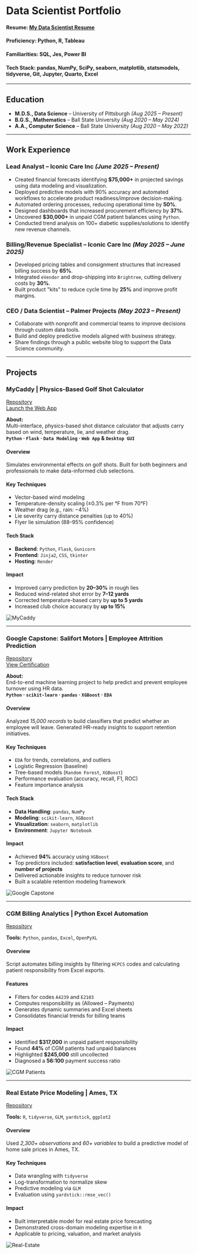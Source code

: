 # Data Scientist Portfolio

#### Resume: [My Data Scientist Resume](https://2d7974f8-5fa5-4136-aaa2-354b07c4877e.filesusr.com/ugd/a966b5_d8e418714fc148a69ee20224d2504475.pdf)  
#### Proficiency: Python, R, Tableau  
#### Familiarities: SQL, Jes, Power BI  
#### Tech Stack: pandas, NumPy, SciPy, seaborn, matplotlib, statsmodels, tidyverse, Git, Jupyter, Quarto, Excel

---

## Education

- **M.D.S., Data Science** – University of Pittsburgh *(Aug 2025 – Present)*  
- **B.G.S., Mathematics** – Ball State University *(Aug 2020 – May 2024)*  
- **A.A., Computer Science** – Ball State University *(Aug 2020 – May 2022)*

---

## Work Experience

### Lead Analyst – Iconic Care Inc *(June 2025 – Present)*
- Created financial forecasts identifying **$75,000+** in projected savings using data modeling and visualization.
- Deployed predictive models with 90% accuracy and automated workflows to accelerate product readiness/improve decision-making.
- Automated ordering processes, reducing operational time by **50%**.
- Designed dashboards that increased procurement efficiency by **37%**.
- Uncovered **$30,000+** in unpaid CGM patient balances using `Python`.
- Conducted trend analysis on 100+ diabetic supplies/solutions to identify new revenue channels.

### Billing/Revenue Specialist – Iconic Care Inc *(May 2025 – June 2025)*
- Developed pricing tables and consignment structures that increased billing success by **65%**.
- Integrated `eVendor` and drop-shipping into `Brightree`, cutting delivery costs by **30%**.
- Built product "kits" to reduce cycle time by **25%** and improve profit margins.

### CEO / Data Scientist – Palmer Projects *(May 2023 – Present)*
- Collaborate with nonprofit and commercial teams to improve decisions through custom data tools.
- Build and deploy predictive models aligned with business strategy.
- Share findings through a public website blog to support the Data Science community.

---

## Projects

### MyCaddy | Physics-Based Golf Shot Calculator  
[Repository](https://github.com/CanyenPalmer/MyCaddy)  
[Launch the Web App](https://mycaddy.onrender.com)

**About:**  
Multi-interface, physics-based shot distance calculator that adjusts carry based on wind, temperature, lie, and weather drag.  
**`Python` · `Flask` · `Data Modeling` · `Web App` & `Desktop GUI`**

#### Overview
Simulates environmental effects on golf shots. Built for both beginners and professionals to make data-informed club selections.

#### Key Techniques
- Vector-based wind modeling  
- Temperature-density scaling (±0.3% per °F from 70°F)  
- Weather drag (e.g., rain: −4%)  
- Lie severity carry distance penalties (up to 40%)  
- Flyer lie simulation (88–95% confidence)

#### Tech Stack
- **Backend**: `Python`, `Flask`, `Gunicorn`  
- **Frontend**: `Jinja2`, `CSS`, `tkinter`  
- **Hosting**: `Render`

#### Impact
- Improved carry prediction by **20–30%** in rough lies  
- Reduced wind-related shot error by **7–12 yards**  
- Corrected temperature-based carry by **up to 5 yards**  
- Increased club choice accuracy by **up to 15%**

![MyCaddy](/assets/img/rangefinder.jpg)

---

### Google Capstone: Salifort Motors | Employee Attrition Prediction  
[Repository](https://github.com/CanyenPalmer/Logistic-Regression-and-Tree-based-Machine-Learning)  
[View Certification](https://www.coursera.org/account/accomplishments/professional-cert/certificate/GLIO99TYNKY8)

**About:**  
End-to-end machine learning project to help predict and prevent employee turnover using HR data.  
**`Python` · `scikit-learn` · `pandas` · `XGBoost` · `EDA`**

#### Overview
Analyzed *15,000 records* to build classifiers that predict whether an employee will leave. Generated HR-ready insights to support retention initiatives.

#### Key Techniques
- `EDA` for trends, correlations, and outliers  
- Logistic Regression (baseline)  
- Tree-based models (`Random Forest`, `XGBoost`)  
- Performance evaluation (accuracy, recall, F1, ROC)  
- Feature importance analysis

#### Tech Stack
- **Data Handling**: `pandas`, `NumPy`  
- **Modeling**: `scikit-learn`, `XGBoost`  
- **Visualization**: `seaborn`, `matplotlib`  
- **Environment**: `Jupyter Notebook`

#### Impact
- Achieved **94%** accuracy using `XGBoost`  
- Top predictors included: **satisfaction level**, **evaluation score**, and **number of projects**  
- Delivered actionable insights to reduce turnover risk  
- Built a scalable retention modeling framework

![Google Capstone](/assets/img/google.jpg)

---

### CGM Billing Analytics | Python Excel Automation  
[Repository](https://github.com/CanyenPalmer/CGM-Patient-Analytics)

**Tools:** `Python`, `pandas`, `Excel`, `OpenPyXL`

#### Overview
Script automates billing insights by filtering `HCPCS` codes and calculating patient responsibility from Excel exports.

#### Features
- Filters for codes `A4239` and `E2103`  
- Computes responsibility as (Allowed – Payments)  
- Generates dynamic summaries and Excel sheets  
- Consolidates financial trends for billing teams

#### Impact
- Identified **$317,000** in unpaid patient responsibility  
- Found **44%** of CGM patients had unpaid balances  
- Highlighted **$245,000** still uncollected  
- Diagnosed a **56:100** payment success ratio

![CGM Patients](/assets/img/cgm.jpg)

---

### Real Estate Price Modeling | Ames, TX  
[Repository](https://github.com/CanyenPalmer/R-Coding---Real-estate-Conditions-Comparrison)

**Tools:** `R`, `tidyverse`, `GLM`, `yardstick`, `ggplot2`

#### Overview
Used *2,300+ observations* and *60+ variables* to build a predictive model of home sale prices in Ames, TX.

#### Key Techniques
- Data wrangling with `tidyverse`  
- Log-transformation to normalize skew  
- Predictive modeling via `GLM`  
- Evaluation using `yardstick::rmse_vec()`

#### Impact
- Built interpretable model for real estate price forecasting  
- Demonstrated cross-domain modeling expertise in `R`  
- Applicable to pricing, valuation, and market analysis

![Real-Estate](/assets/img/real_estate.jpg)

